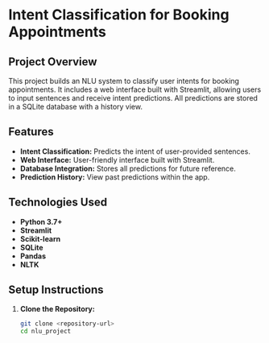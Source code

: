 # Intent Classification for Booking Appointments

## Project Overview
This project builds an NLU system to classify user intents for booking appointments. It includes a web interface built with Streamlit, allowing users to input sentences and receive intent predictions. All predictions are stored in a SQLite database with a history view.

## Features
- **Intent Classification:** Predicts the intent of user-provided sentences.
- **Web Interface:** User-friendly interface built with Streamlit.
- **Database Integration:** Stores all predictions for future reference.
- **Prediction History:** View past predictions within the app.

## Technologies Used
- **Python 3.7+**
- **Streamlit**
- **Scikit-learn**
- **SQLite**
- **Pandas**
- **NLTK**

## Setup Instructions

1. **Clone the Repository:**
   ```bash
   git clone <repository-url>
   cd nlu_project
